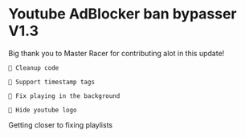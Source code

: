 # Youtube AdBlocker ban bypasser V1.3

Big thank you to Master Racer for contributing alot in this update!

```
🐞 Cleanup code

🐞 Support timestamp tags

🐞 Fix playing in the background

🐞 Hide youtube logo
```

Getting closer to fixing playlists